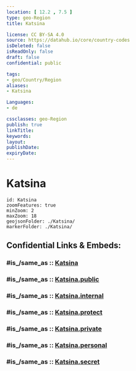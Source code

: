 ```yaml
---
location: [ 12.2 , 7.5 ] 
type: geo-Region
title: Katsina

license: CC BY-SA 4.0
source: https://datahub.io/core/country-codes
isDeleted: false
isReadOnly: false
draft: false
confidential: public

tags:
- geo/Country/Region
aliases:
- Katsina

Languages:
- de

cssclasses: geo-Region
publish: true
linkTitle: 
keywords: 
layout: 
publishDate: 
expiryDate: 
---
```


# Katsina

```leaflet
id: Katsina
zoomFeatures: true 
minZoom: 2 
maxZoom: 18
geojsonFolder: ./Katsina/
markerFolder: ./Katsina/
```


## Confidential Links & Embeds: 

### #is_/same_as :: [Katsina](/_Standards/Earth/Continent/Africa/Africa~Central/Nigeria/Zones~Nigeria/Nigeria~North-West/Katsina.md) 

### #is_/same_as :: [Katsina.public](/_public/Earth/Continent/Africa/Africa~Central/Nigeria/Zones~Nigeria/Nigeria~North-West/Katsina.public.md) 

### #is_/same_as :: [Katsina.internal](/_internal/Earth/Continent/Africa/Africa~Central/Nigeria/Zones~Nigeria/Nigeria~North-West/Katsina.internal.md) 

### #is_/same_as :: [Katsina.protect](/_protect/Earth/Continent/Africa/Africa~Central/Nigeria/Zones~Nigeria/Nigeria~North-West/Katsina.protect.md) 

### #is_/same_as :: [Katsina.private](/_private/Earth/Continent/Africa/Africa~Central/Nigeria/Zones~Nigeria/Nigeria~North-West/Katsina.private.md) 

### #is_/same_as :: [Katsina.personal](/_personal/Earth/Continent/Africa/Africa~Central/Nigeria/Zones~Nigeria/Nigeria~North-West/Katsina.personal.md) 

### #is_/same_as :: [Katsina.secret](/_secret/Earth/Continent/Africa/Africa~Central/Nigeria/Zones~Nigeria/Nigeria~North-West/Katsina.secret.md)

